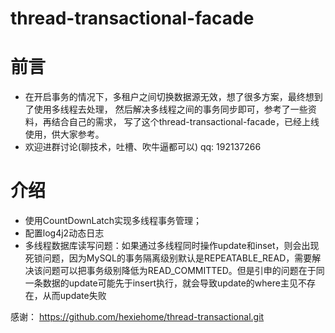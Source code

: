 # thread-transactional-facade
# 前言
* 在开启事务的情况下，多租户之间切换数据源无效，想了很多方案，最终想到了使用多线程去处理，
然后解决多线程之间的事务同步即可，参考了一些资料，再结合自己的需求，
写了这个thread-transactional-facade，已经上线使用，供大家参考。
* 欢迎进群讨论(聊技术，吐槽、吹牛逼都可以) qq: 192137266  

# 介绍
* 使用CountDownLatch实现多线程事务管理；
* 配置log4j2动态日志
* 多线程数据库读写问题：如果通过多线程同时操作update和inset，则会出现死锁问题，因为MySQL的事务隔离级别默认是REPEATABLE_READ，需要解决该问题可以把事务级别降低为READ_COMMITTED。但是引申的问题在于同一条数据的update可能先于insert执行，就会导致update的where主见不存在，从而update失败

感谢： https://github.com/hexiehome/thread-transactional.git